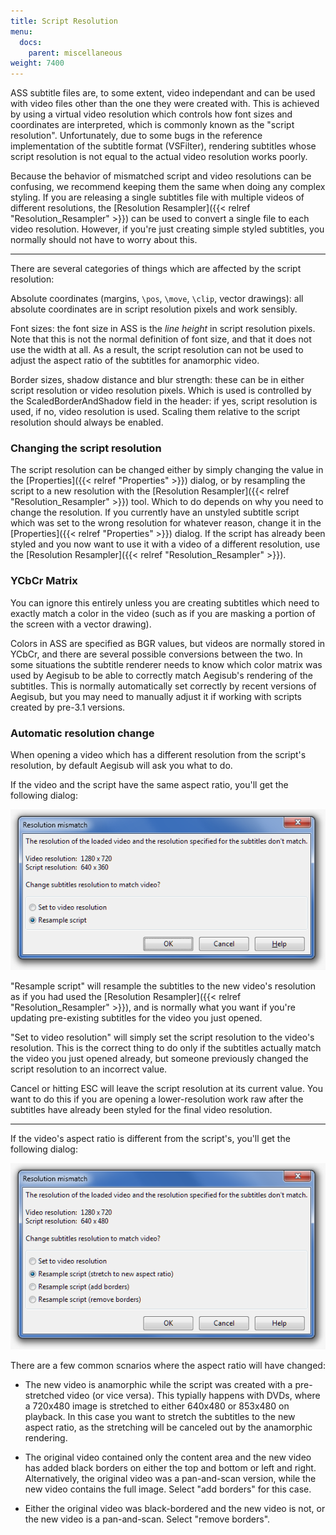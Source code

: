 ```yaml
---
title: Script Resolution
menu:
  docs:
    parent: miscellaneous
weight: 7400
---
```


ASS subtitle files are, to some extent, video independant and can be used with video files other than the one they were created with.
This is achieved by using a virtual video resolution which controls how font sizes and coordinates are interpreted, which is commonly known as the "script resolution".
Unfortunately, due to some bugs in the reference implementation of the subtitle format (VSFilter), rendering subtitles whose script resolution is not equal to the actual video resolution works poorly.

Because the behavior of mismatched script and video resolutions can be confusing, we recommend keeping them the same when doing any complex styling.
If you are releasing a single subtitles file with multiple videos of different resolutions, the [Resolution Resampler]({{< relref "Resolution_Resampler" >}}) can be used to convert a single file to each video resolution.
However, if you're just creating simple styled subtitles, you normally should not have to worry about this.

______________________________________________________________________

There are several categories of things which are affected by the script resolution:

Absolute coordinates (margins, `\pos`, `\move`, `\clip`, vector drawings): all absolute coordinates are in script resolution pixels and work sensibly.

Font sizes: the font size in ASS is the *line height* in script resolution pixels.
Note that this is not the normal definition of font size, and that it does not use the width at all.
As a result, the script resolution can not be used to adjust the aspect ratio of the subtitles for anamorphic video.

Border sizes, shadow distance and blur strength: these can be in either script resolution or video resolution pixels.
Which is used is controlled by the ScaledBorderAndShadow field in the header: if yes, script resolution is used, if no, video resolution is used.
Scaling them relative to the script resolution should always be enabled.

### Changing the script resolution

The script resolution can be changed either by simply changing the value in the [Properties]({{< relref "Properties" >}}) dialog, or by resampling the script to a new resolution with the [Resolution Resampler]({{< relref "Resolution_Resampler" >}}) tool.
Which to do depends on why you need to change the resolution.
If you currently have an unstyled subtitle script which was set to the wrong resolution for whatever reason, change it in the [Properties]({{< relref "Properties" >}}) dialog.
If the script has already been styled and you now want to use it with a video of a different resolution, use the [Resolution Resampler]({{< relref "Resolution_Resampler" >}}).

### YCbCr Matrix

You can ignore this entirely unless you are creating subtitles which need to exactly match a color in the video (such as if you are masking a portion of the screen with a vector drawing).

Colors in ASS are specified as BGR values, but videos are normally stored in YCbCr, and there are several possible conversions between the two.
In some situations the subtitle renderer needs to know which color matrix was used by Aegisub to be able to correctly match Aegisub's rendering of the subtitles.
This is normally automatically set correctly by recent versions of Aegisub, but you may need to manually adjust it if working with scripts created by pre-3.1 versions.

### Automatic resolution change

When opening a video which has a different resolution from the script's resolution, by default Aegisub will ask you what to do.

If the video and the script have the same aspect ratio, you'll get the following dialog:

![resolution-mismatch](/img/3.2/resolution-mismatch.png#center)

"Resample script" will resample the subtitles to the new video's resolution as if you had used the [Resolution Resampler]({{< relref "Resolution_Resampler" >}}), and is normally what you want if you're updating pre-existing subtitles for the video you just opened.

"Set to video resolution" will simply set the script resolution to the video's resolution.
This is the correct thing to do only if the subtitles actually match the video you just opened already, but someone previously changed the script resolution to an incorrect value.

Cancel or hitting ESC will leave the script resolution at its current value.
You want to do this if you are opening a lower-resolution work raw after the subtitles have already been styled for the final video resolution.

______________________________________________________________________

If the video's aspect ratio is different from the script's, you'll get the following dialog:

![resolution-mismatch-ar](/img/3.2/resolution-mismatch-ar.png#center)

There are a few common scnarios where the aspect ratio will have changed:

- The new video is anamorphic while the script was created with a pre-stretched video (or vice versa).
  This typially happens with DVDs, where a 720x480 image is stretched to either 640x480 or 853x480 on playback.
  In this case you want to stretch the subtitles to the new aspect ratio, as the stretching will be canceled out by the anamorphic rendering.

- The original video contained only the content area and the new video has added black borders on either the top and bottom or left and right.
  Alternatively, the original video was a pan-and-scan version, while the new video contains the full image.
  Select "add borders" for this case.

- Either the original video was black-bordered and the new video is not, or the new video is a pan-and-scan.
  Select "remove borders".
